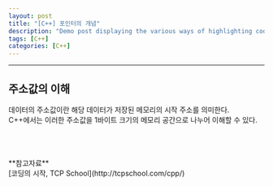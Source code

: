 ```yaml
---
layout: post
title: "[C++] 포인터의 개념"
description: "Demo post displaying the various ways of highlighting code in Markdown."
tags: [C++]
categories: [C++]
---
```


------------------------------------------------------------------------------------------------------------

## 주소값의 이해
데이터의 주소값이란 해당 데이터가 저장된 메모리의 시작 주소를 의미한다.  
C++에서는 이러한 주소값을 1바이트 크기의 메모리 공간으로 나누어 이해할 수 있다.  




<br/>
<br/>
<br/>
**참고자료**<br/>
[코딩의 시작, TCP School](http://tcpschool.com/cpp/)
